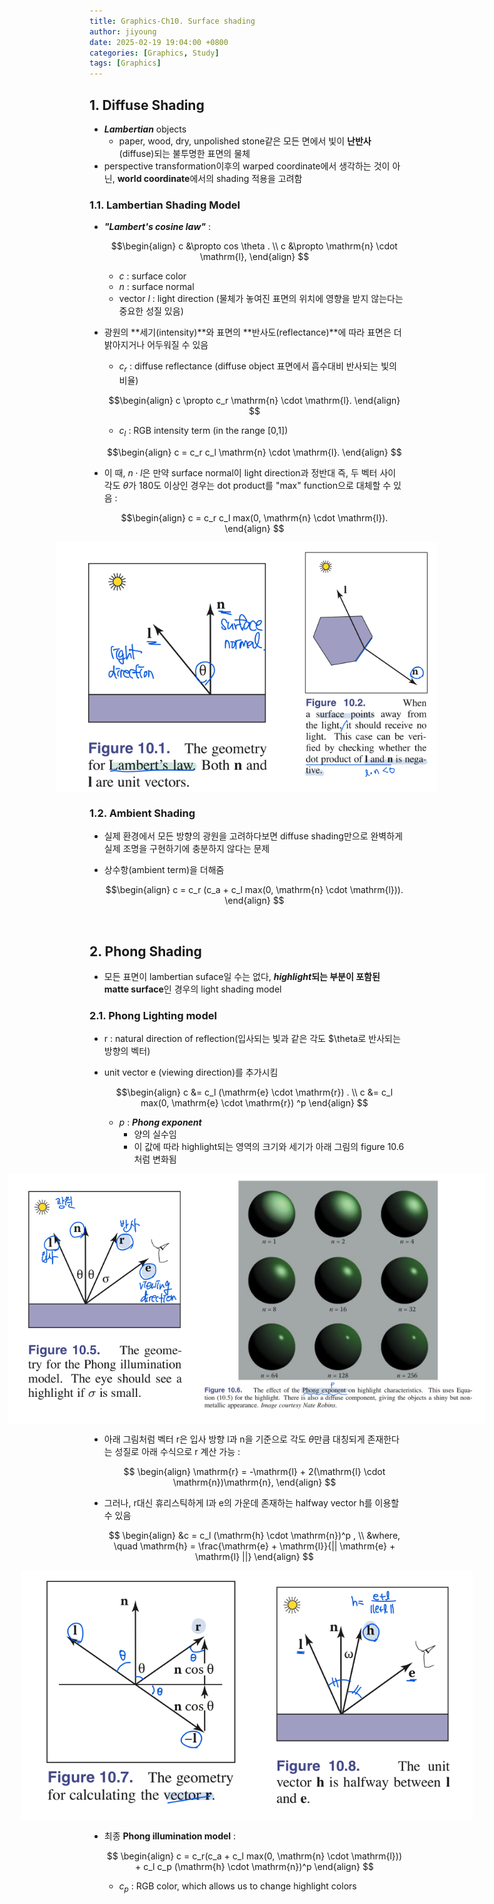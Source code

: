 ```yaml
---
title: Graphics-Ch10. Surface shading
author: jiyoung
date: 2025-02-19 19:04:00 +0800
categories: [Graphics, Study]
tags: [Graphics]
---
```

<script type="text/javascript">
  MathJax = {
    tex: {
      inlineMath: [['$', '$'], ['\\(', '\\)']]
    }
  };
</script>
<script type="text/javascript" src="https://cdn.jsdelivr.net/npm/mathjax@3/es5/tex-mml-chtml.js"></script>

## 1. Diffuse Shading
- ***Lambertian*** objects 
  - paper, wood, dry, unpolished stone같은 모든 면에서 빛이 **난반사**(diffuse)되는 불투명한 표면의 물체
- perspective transformation이후의 warped coordinate에서 생각하는 것이 아닌, **world coordinate**에서의 shading 적용을 고려함

### 1.1. Lambertian Shading Model
- ***"Lambert's cosine law"*** : <br>

  $$\begin{align} c &\propto cos \theta . \\
                  c &\propto \mathrm{n} \cdot \mathrm{l}, \end{align} $$
  
  - $c$ : surface color
  - $n$ : surface normal
  - vector $l$ : light direction (물체가 놓여진 표면의 위치에 영향을 받지 않는다는 중요한 성질 있음)
- 광원의 **세기(intensity)**와 표면의 **반사도(reflectance)**에 따라 표면은 더 밝아지거나 어두워질 수 있음
  - $c_r$ : diffuse reflectance (diffuse object 표면에서 흡수대비 반사되는 빛의 비율)
  
  $$\begin{align} c \propto c_r \mathrm{n} \cdot \mathrm{l}. \end{align} $$

  - $c_l$ : RGB intensity term (in the range [0,1])
  
  $$\begin{align} c = c_r  c_l \mathrm{n} \cdot \mathrm{l}. \end{align} $$

- 이 때, $n \cdot l$은 만약 surface normal이 light direction과 정반대 즉, 두 벡터 사이 각도 $\theta$가 180도 이상인 경우는 dot product를 "max" function으로 대체할 수 있음 :

  $$\begin{align} c = c_r  c_l max(0, \mathrm{n} \cdot \mathrm{l}). \end{align} $$


<div class="image-container">
    <img src="assets/img/posts_storage/ch10/image.png" alt="figure">
    <img src="assets/img/posts_storage/ch10/image2.png" alt="figure">
</div>

<style>
.image-container {
    display: flex;
    justify-content: center; /* 중앙 정렬 */
    align-items: center; /* 세로 정렬 */
    gap: 0px; /* 이미지 간격 없애기 */
    width: 100%; /* 부모 요소가 화면 전체 차지 */
}

.image-container img {
    width: auto; /* 원본 비율 유지 */
    height: 400px; /* 동일한 높이 유지 (원하는 크기로 조절 가능) */
}
</style>

### 1.2. Ambient Shading
- 실제 환경에서 모든 방향의 광원을 고려하다보면 diffuse shading만으로 완벽하게 실제 조명을 구현하기에 충분하지 않다는 문제
- 상수항(ambient term)을 더해줌
  
    $$\begin{align} c = c_r (c_a + c_l max(0, \mathrm{n} \cdot \mathrm{l})). \end{align} $$

<br>

## 2. Phong Shading
- 모든 표면이 lambertian suface일 수는 없다, ***highlight*되는 부분이 포함된 matte surface**인 경우의 light shading model
    
### 2.1. Phong Lighting model
- $\mathrm{r}$ : natural direction of reflection(입사되는 빛과 같은 각도 $\theta로 반사되는 방향의 벡터)
- unit vector $\mathrm{e}$ (viewing direction)를 추가시킴

  $$\begin{align} c &= c_l (\mathrm{e} \cdot \mathrm{r}) . \\
  c &= c_l max(0, \mathrm{e} \cdot \mathrm{r}) ^p \end{align} $$

  - $p$ : ***Phong exponent***
    - 양의 실수임
    - 이 값에 따라 highlight되는 영역의 크기와 세기가 아래 그림의 figure 10.6처럼 변화됨


<div class="image-container">
    <img src="assets/img/posts_storage/ch10/image3.png" alt="figure">
    <img src="assets/img/posts_storage/ch10/image4.png" alt="figure">
</div>

- 아래 그림처럼 벡터 $\mathrm{r}$은 입사 방향 $\mathrm{l}$과 n을 기준으로 각도 $\theta$만큼 대칭되게 존재한다는 성질로 아래 수식으로 r 계산 가능 :
  
  $$ \begin{align} \mathrm{r} = -\mathrm{l} + 2(\mathrm{l} \cdot \mathrm{n})\mathrm{n}, \end{align} $$

- 그러나, $\mathrm{r}$대신 휴리스틱하게 $\mathrm{l}$과 $\mathrm{e}$의 가운데 존재하는 halfway vector $\mathrm{h}$를 이용할 수 있음
  
  $$ \begin{align} &c = c_l (\mathrm{h} \cdot \mathrm{n})^p , \\
    &where, \quad \mathrm{h} = \frac{\mathrm{e} + \mathrm{l}}{|| \mathrm{e} + \mathrm{l} ||} \end{align} $$


<div class="image-container">
    <img src="assets/img/posts_storage/ch10/image5.png" alt="figure">
    <img src="assets/img/posts_storage/ch10/image6.png" alt="figure">
</div>

- 최종 **Phong illumination model** :

  $$ \begin{align} c = c_r(c_a + c_l max(0, \mathrm{n} \cdot \mathrm{l})) + c_l c_p (\mathrm{h} \cdot \mathrm{n})^p \end{align} $$

  - $c_p$ : RGB color, which allows us to change highlight colors
